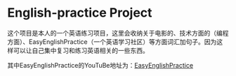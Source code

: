 # English-practice Project

这个项目是本人的一个英语练习项目，这里会收纳关于电影的、技术方面的（编程方面）、EasyEnglishPractice（一个英语学习社区）等方面词汇加句子。因为这样可以让自己集中复习和练习英语相关的一些东西。

其中EasyEnglishPractice的YouTuBe地址为：[EasyEnglishPractice](https://www.youtube.com/@EnglishEasyPractice)
